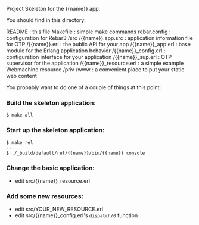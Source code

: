 Project Skeleton for the {{name}} app.

You should find in this directory:

README : this file
Makefile : simple make commands
rebar.config : configuration for Rebar3
/src
  /{{name}}.app.src : application information file for OTP
  /{{name}}.erl : the public API for your app
  /{{name}}_app.erl : base module for the Erlang application behavior
  /{{name}}_config.erl : configuration interface for your application
  /{{name}}_sup.erl : OTP supervisor for the application
  /{{name}}_resource.erl : a simple example Webmachine resource
/priv
  /www : a convenient place to put your static web content

You probably want to do one of a couple of things at this point:

### Build the skeleton application:

```
$ make all
```

### Start up the skeleton application:
```
$ make rel
...
$ ./_build/default/rel/{{name}}/bin/{{name}} console
```

### Change the basic application:
* edit src/{{name}}_resource.erl

### Add some new resources:
* edit src/YOUR_NEW_RESOURCE.erl
* edit src/{{name}}_config.erl's `dispatch/0` function
